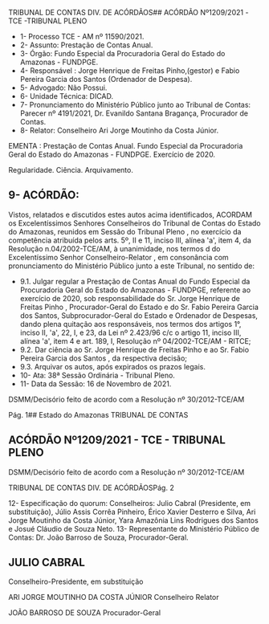 TRIBUNAL DE CONTAS DIV. DE ACÓRDÃOS## ACÓRDÃO Nº1209/2021 -TCE -TRIBUNAL PLENO

- 1- Processo TCE - AM nº 11590/2021.
- 2- Assunto: Prestação de Contas Anual.
- 3- Órgão: Fundo Especial da Procuradoria Geral do Estado do Amazonas - FUNDPGE.
- 4- Responsável :  Jorge  Henrique  de  Freitas  Pinho,(gestor)  e  Fabio  Pereira  Garcia  dos Santos (Ordenador de Despesa).
- 5- Advogado: Não Possui.
- 6- Unidade Técnica: DICAD.
- 7- Pronunciamento  do  Ministério  Público  junto  ao  Tribunal  de  Contas: Parecer  nº 4191/2021, Dr. Evanildo Santana Bragança, Procurador de Contas.
- 8- Relator: Conselheiro Ari Jorge Moutinho da Costa Júnior.

EMENTA : Prestação de Contas Anual. Fundo Especial da Procuradoria Geral do Estado do Amazonas - FUNDPGE. Exercício de 2020.

Regularidade. Ciência. Arquivamento.

## 9- ACÓRDÃO:

Vistos, relatados e discutidos estes autos acima identificados, ACORDAM os Excelentíssimos Senhores Conselheiros do Tribunal de Contas do Estado do Amazonas, reunidos em Sessão do Tribunal Pleno , no exercício da competência atribuída pelos arts. 5º, II e 11, inciso III, alínea 'a', item 4, da Resolução n.04/2002-TCE/AM, à unanimidade, nos  termos  d  do  Excelentíssimo  Senhor  Conselheiro-Relator , em  consonância com pronunciamento do Ministério Público junto a este Tribunal, no sentido de:

- 9.1. Julgar  regular a  Prestação  de  Contas  Anual  do  Fundo  Especial  da Procuradoria Geral do Estado do Amazonas - FUNDPGE, referente ao exercício  de  2020,  sob  responsabilidade  do  Sr. Jorge  Henrique  de Freitas Pinho , Procurador-Geral do Estado e do Sr. Fabio Pereira Garcia dos Santos, Subprocurador-Geral do Estado e Ordenador de Despesas, dando plena quitação aos responsáveis, nos termos dos artigos 1°, inciso II, 'a', 22, I, e 23, da Lei nº 2.423/96 c/c o artigo 11, inciso III, alínea 'a', item 4 e art. 189, I, Resolução nº 04/2002-TCE/AM - RITCE;
- 9.2. Dar  ciência ao  Sr. Jorge  Henrique  de  Freitas  Pinho e  ao  Sr. Fabio Pereira Garcia dos Santos , da respectiva decisão;
- 9.3. Arquivar os autos, após expirados os prazos legais.
- 10-  Ata: 38ª Sessão Ordinária - Tribunal Pleno.
- 11-  Data da Sessão: 16 de Novembro de 2021.

DSMM/Decisório feito de acordo com a Resolução nº 30/2012-TCE/AM

Pág. 1## Estado do Amazonas TRIBUNAL DE CONTAS

## ACÓRDÃO Nº1209/2021 - TCE - TRIBUNAL PLENO

DSMM/Decisório feito de acordo com a Resolução nº 30/2012-TCE/AM

TRIBUNAL DE CONTAS DIV. DE ACÓRDÃOSPág. 2

12-  Especificação do quorum: Conselheiros: Julio Cabral (Presidente, em substituição), Júlio Assis Corrêa Pinheiro, Érico Xavier Desterro e Silva, Ari Jorge Moutinho da Costa Júnior, Yara Amazônia Lins Rodrigues dos Santos e Josué Cláudio de Souza Neto. 13-  Representante  do  Ministério  Público  de  Contas: Dr. João  Barroso  de  Souza, Procurador-Geral.

## JULIO CABRAL

Conselheiro-Presidente, em substituição

ARI JORGE MOUTINHO DA COSTA JÚNIOR Conselheiro Relator

JOÃO BARROSO DE SOUZA Procurador-Geral